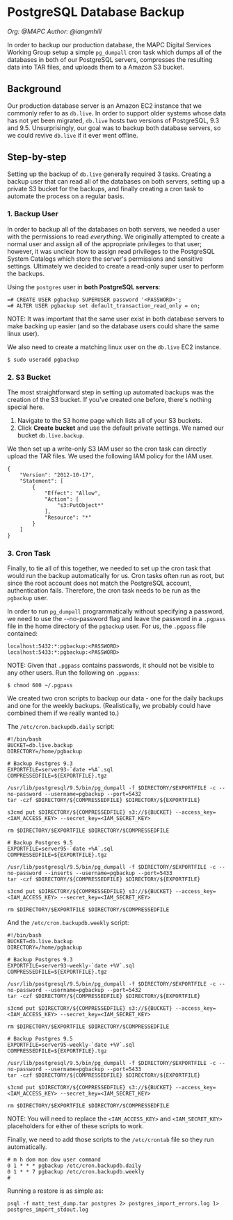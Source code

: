 # PostgreSQL Database Backup
*Org: @MAPC*
*Author: @iangmhill*

In order to backup our production database, the MAPC Digital Services Working Group setup a simple `pg_dumpall` cron task which dumps all of the databases in both of our PostgreSQL servers, compresses the resulting data into TAR files, and uploads them to a Amazon S3 bucket.

## Background

Our production database server is an Amazon EC2 instance that we commonly refer to as `db.live`. In order to support older systems whose data has not yet been migrated, `db.live` hosts two versions of PostgreSQL, 9.3 and 9.5. Unsurprisingly, our goal was to backup both database servers, so we could revive `db.live` if it ever went offline.

## Step-by-step

Setting up the backup of `db.live` generally required 3 tasks. Creating a backup user that can read all of the databases on both servers, setting up a private S3 bucket for the backups, and finally creating a cron task to automate the process on a regular basis.

### 1. Backup User

In order to backup all of the databases on both servers, we needed a user with the permissions to read *everything*. We originally attempted to create a normal user and assign all of the appropriate privileges to that user; however, it was unclear how to assign read privileges to the PostgreSQL System Catalogs which store the server's permissions and sensitive settings. Ultimately we decided to create a read-only super user to perform the backups.

Using the `postgres` user in **both PostgreSQL servers**:

```
=# CREATE USER pgbackup SUPERUSER password '<PASSWORD>';
=# ALTER USER pgbackup set default_transaction_read_only = on;
```

NOTE: It was important that the same user exist in both database servers to make backing up easier (and so the database users could share the same linux user).

We also need to create a matching linux user on the `db.live` EC2 instance.

```
$ sudo useradd pgbackup
```

### 2. S3 Bucket

The most straightforward step in setting up automated backups was the creation of the S3 bucket. If you've created one before, there's nothing special here.

1. Navigate to the S3 home page which lists all of your S3 buckets.
2. Click **Create bucket** and use the default private settings. We named our bucket `db.live.backup`.

We then set up a write-only S3 IAM user so the cron task can directly upload the TAR files. We used the following IAM policy for the IAM user.

```
{
    "Version": "2012-10-17",
    "Statement": [
        {
            "Effect": "Allow",
            "Action": [
                "s3:PutObject*"
            ],
            "Resource": "*"
        }
    ]
}
```

### 3. Cron Task

Finally, to tie all of this together, we needed to set up the cron task that would run the backup automatically for us. Cron tasks often run as root, but since the root account does not match the PostgreSQL account, authentication fails. Therefore, the cron task needs to be run as the `pgbackup` user.

In order to run `pg_dumpall` programmatically without specifying a password, we need to use the --no-password flag and leave the password in a `.pgpass` file in the home directory of the `pgbackup` user. For us, the `.pgpass` file contained:

```
localhost:5432:*:pgbackup:<PASSWORD>
localhost:5433:*:pgbackup:<PASSWORD>
```

NOTE: Given that `.pgpass` contains passwords, it should not be visible to any other users. Run the following on `.pgpass`:

```
$ chmod 600 ~/.pgpass
```

We created two cron scripts to backup our data - one for the daily backups and one for the weekly backups. (Realistically, we probably could have combined them if we really wanted to.)

The `/etc/cron.backupdb.daily` script:

```
#!/bin/bash
BUCKET=db.live.backup
DIRECTORY=/home/pgbackup

# Backup Postgres 9.3
EXPORTFILE=server93-`date +%A`.sql
COMPRESSEDFILE=${EXPORTFILE}.tgz

/usr/lib/postgresql/9.5/bin/pg_dumpall -f $DIRECTORY/$EXPORTFILE -c --no-password --username=pgbackup --port=5432
tar -czf $DIRECTORY/${COMPRESSEDFILE} $DIRECTORY/${EXPORTFILE}

s3cmd put $DIRECTORY/${COMPRESSEDFILE} s3://${BUCKET} --access_key=<IAM_ACCESS_KEY> --secret_key=<IAM_SECRET_KEY>

rm $DIRECTORY/$EXPORTFILE $DIRECTORY/$COMPRESSEDFILE

# Backup Postgres 9.5
EXPORTFILE=server95-`date +%A`.sql
COMPRESSEDFILE=${EXPORTFILE}.tgz

/usr/lib/postgresql/9.5/bin/pg_dumpall -f $DIRECTORY/$EXPORTFILE -c --no-password --inserts --username=pgbackup --port=5433
tar -czf $DIRECTORY/${COMPRESSEDFILE} $DIRECTORY/${EXPORTFILE}

s3cmd put $DIRECTORY/${COMPRESSEDFILE} s3://${BUCKET} --access_key=<IAM_ACCESS_KEY> --secret_key=<IAM_SECRET_KEY>

rm $DIRECTORY/$EXPORTFILE $DIRECTORY/$COMPRESSEDFILE
```

And the `/etc/cron.backupdb.weekly` script:

```
#!/bin/bash
BUCKET=db.live.backup
DIRECTORY=/home/pgbackup

# Backup Postgres 9.3
EXPORTFILE=server93-weekly-`date +%V`.sql
COMPRESSEDFILE=${EXPORTFILE}.tgz

/usr/lib/postgresql/9.5/bin/pg_dumpall -f $DIRECTORY/$EXPORTFILE -c --no-password --username=pgbackup --port=5432
tar -czf $DIRECTORY/${COMPRESSEDFILE} $DIRECTORY/${EXPORTFILE}

s3cmd put $DIRECTORY/${COMPRESSEDFILE} s3://${BUCKET} --access_key=<IAM_ACCESS_KEY> --secret_key=<IAM_SECRET_KEY>

rm $DIRECTORY/$EXPORTFILE $DIRECTORY/$COMPRESSEDFILE

# Backup Postgres 9.5
EXPORTFILE=server95-weekly-`date +%V`.sql
COMPRESSEDFILE=${EXPORTFILE}.tgz

/usr/lib/postgresql/9.5/bin/pg_dumpall -f $DIRECTORY/$EXPORTFILE -c --no-password --username=pgbackup --port=5433
tar -czf $DIRECTORY/${COMPRESSEDFILE} $DIRECTORY/${EXPORTFILE}

s3cmd put $DIRECTORY/${COMPRESSEDFILE} s3://${BUCKET} --access_key=<IAM_ACCESS_KEY> --secret_key=<IAM_SECRET_KEY>

rm $DIRECTORY/$EXPORTFILE $DIRECTORY/$COMPRESSEDFILE
```

NOTE: You will need to replace the `<IAM_ACCESS_KEY>` and `<IAM_SECRET_KEY>` placeholders for either of these scripts to work.

Finally, we need to add those scripts to the `/etc/crontab` file so they run automatically.

```
# m h dom mon dow user command
0 1 * * * pgbackup /etc/cron.backupdb.daily
0 1 * * 7 pgbackup /etc/cron.backupdb.weekly
#
```

Running a restore is as simple as:

```
psql -f matt_test_dump.tar postgres 2> postgres_import_errors.log 1> postgres_import_stdout.log
```
